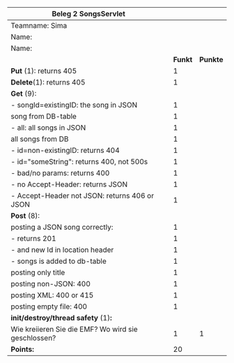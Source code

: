 | Beleg 2 SongsServlet                                |           |            |
| --------------------------------------------------- | --------- | ---------- |
| Teamname:       Sima                                    |           |            |
| Name:                                               |           |            |
| Name:                                               |           |            |
|                                                     | **Funkt** | **Punkte** |
| **Put** (1): returns 405                            | 1         |            |
| **Delete**(1): returns 405                          | 1         |            |
| **Get** (9):                                        |           |            |
| \- songId=existingID: the song in JSON              | 1         |            |
| song from DB-table                                  | 1         |            |
| \- all: all songs in JSON                           | 1         |            |
| all songs from DB                                   | 1         |            |
| \- id=non-existingID: returns 404                   | 1         |            |
| \- id="someString": returns 400, not 500s           | 1         |            |
| \- bad/no params: returns 400                       | 1         |            |
| \- no Accept-Header: returns JSON                   | 1         |            |
| \- Accept-Header not JSON: returns 406 or JSON      | 1         |            |
| **Post** (8):                                       |           |            |
| posting a JSON song correctly:                      | 1         |            |
| \- returns 201                                      | 1         |            |
| \- and new Id in location header                    | 1         |            |
| \- songs is added to db-table                       | 1         |            |
| posting only title                                  | 1         |            |
| posting non-JSON: 400                               | 1         |            |
| posting XML: 400 or 415                             | 1         |            |
| posting empty file: 400                             | 1         |            |
| **init/destroy/thread safety** (1)**:**             |           |            |
| Wie kreiieren Sie die EMF? Wo wird sie geschlossen? | 1         |    1        |
| **Points:**                                         | 20        |            |
